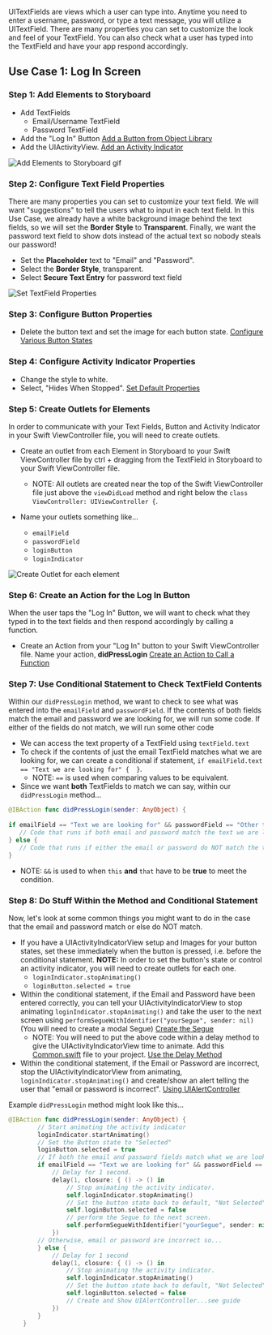 UITextFields are views which a user can type into. Anytime you need to enter a username, password, or type a text message, you will utilize a UITextField. There are many properties you can set to customize the look and feel of your TextField. You can also check what a user has typed into the TextField and have your app respond accordingly.

## Use Case 1: Log In Screen

### Step 1: Add Elements to Storyboard

- Add TextFields 
   - Email/Username TextField
   - Password TextField
- Add the "Log In" Button [Add a Button from Object Library](https://github.com/codepath/ios_guides/wiki/Configure-a-Button#step-1-add-button-from-object-library)
- Add the UIActivityView. [Add an Activity Indicator](https://github.com/codepath/ios_guides/wiki/Using-UIActivityIndicatorView#step-1-add-activity-indicator-to-storyboard)
 
![Add Elements to Storyboard gif](http://i.imgur.com/muYoQQ8.gif)  

### Step 2: Configure Text Field Properties

There are many properties you can set to customize your text field. We will want "suggestions" to tell the users what to input in each text field. In this Use Case, we already have a white background image behind the text fields, so we will set the **Border Style** to **Transparent**. Finally, we want the password text field to show dots instead of the actual text so nobody steals our password!

- Set the **Placeholder** text to "Email" and "Password".
- Select the **Border Style**, transparent.  
- Select **Secure Text Entry** for password text field  
  
![Set TextField Properties](http://i.imgur.com/iOIvlMG.gif)  

### Step 3: Configure Button Properties

- Delete the button text and set the image for each button state. [Configure Various Button States](https://github.com/codepath/ios_guides/wiki/Configure-a-Button#step-3-configure-various-button-states)


### Step 4: Configure Activity Indicator Properties

- Change the style to white. 
- Select, "Hides When Stopped". [Set Default Properties](https://github.com/codepath/ios_guides/wiki/Using-UIActivityIndicatorView#step-2-set-default-properties)

### Step 5: Create Outlets for Elements

In order to communicate with your Text Fields, Button and Activity Indicator in your Swift ViewController file, you will need to create outlets.

- Create an outlet from each Element in Storyboard to your Swift ViewController file by ctrl + dragging from the TextField in Storyboard to your Swift ViewController file.
   - NOTE: All outlets are created near the top of the Swift ViewController file just above the `viewDidLoad` method and right below the `class ViewController: UIViewController {`.  
 
- Name your outlets something like...
   - `emailField`
   - `passwordField`
   - `loginButton`
   - `loginIndicator`

![Create Outlet for each element](http://i.imgur.com/uPNEzla.gif)

### Step 6: Create an Action for the Log In Button

When the user taps the "Log In" Button, we will want to check what they typed in to the text fields and then respond accordingly by calling a function.

- Create an Action from your "Log In" button to your Swift ViewController file. Name your action, **didPressLogin** [Create an Action to Call a Function](https://github.com/codepath/ios_guides/wiki/Configure-a-Button#step-5-call-a-function-when-the-button-is-tapped)

### Step 7: Use Conditional Statement to Check TextField Contents

Within our `didPressLogin` method, we want to check to see what was entered into the `emailField` and `passwordField`. If the contents of both fields match the email and password we are looking for, we will run some code. If either of the fields do not match, we will run some other code

- We can access the text property of a TextField using `textField.text`
- To check if the contents of just the email TextField matches what we are looking for, we can create a conditional if statement,  `if emailField.text == "Text we are looking for" {  }`.
   - NOTE: `==` is used when comparing values to be equivalent. 
- Since we want **both** TextFields to match we can say, within our `didPressLogin` method...

```Swift
@IBAction func didPressLogin(sender: AnyObject) {
        
if emailField == "Text we are looking for" && passwordField == "Other text we are looking for" {
   // Code that runs if both email and password match the text we are looking for in each case       
} else {
   // Code that runs if either the email or password do NOT match the text we are looking for in each case        
}
```
   - NOTE: `&&` is used to when `this` **and** `that` have to be **true** to meet the condition.

### Step 8: Do Stuff Within the Method and Conditional Statement
Now, let's look at some common things you might want to do in the case that the email and password match or else do NOT match.

- If you have a UIActivityIndicatorView setup and Images for your button states, set these immediately when the button is pressed, i.e. before the conditional statement. **NOTE:** In order to set the button's state or control an activity indicator, you will need to create outlets for each one.
   - `loginIndicator.stopAnimating()`
   - `loginButton.selected = true`
- Within the conditional statement, if the Email and Password have been entered correctly, you can tell your UIActivityIndicatorView to stop animating `loginIndicator.stopAnimating()` and take the user to the next screen using `performSegueWithIdentifier("yourSegue", sender: nil)` (You will need to create a modal Segue) [Create the Segue](https://github.com/codepath/ios_guides/wiki/Using-Modal-Transitions#step-1-create-the-segue)
   - NOTE: You will need to put the above code within a delay method to give the UIActivityIndicatorView time to animate. Add this [Common.swift](https://www.dropbox.com/s/mzfmjlvv863x95e/Common.swift?dl=0) file to your project. [Use the Delay Method](https://github.com/codepath/ios_guides/wiki/Calling-a-Method-After-Delay#step-2-use-the-delay-method) 
- Within the conditional statement, if the Email or Password are incorrect, stop the UIActivityIndicatorView from animating, `loginIndicator.stopAnimating()` and create/show an alert telling the user that "email or password is incorrect". [Using UIAlertController](https://guides.codepath.com/ios/Using-UIAlertController)  

Example `didPressLogin` method might look like this...

```Swift
@IBAction func didPressLogin(sender: AnyObject) {
        // Start animating the activity indicator
        loginIndicator.startAnimating()
        // Set the Button state to "Selected"
        loginButton.selected = true
        // If both the email and password fields match what we are looking for...
        if emailField == "Text we are looking for" && passwordField == "Other text we are looking for" {
            // Delay for 1 second.
            delay(1, closure: { () -> () in
                // Stop animating the activity indicator.
                self.loginIndicator.stopAnimating()
                // Set the button state back to default, "Not Selected".
                self.loginButton.selected = false
                // perform the Segue to the next screen.
                self.performSegueWithIdentifier("yourSegue", sender: nil)
            })
        // Otherwise, email or password are incorrect so...
        } else {
            // Delay for 1 second
            delay(1, closure: { () -> () in
                // Stop animating the activity indicator.
                self.loginIndicator.stopAnimating()
                // Set the button state back to default, "Not Selected".
                self.loginButton.selected = false
                // Create and Show UIAlertController...see guide
            })
        }
    }
```
   

